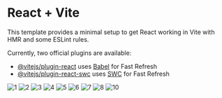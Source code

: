 # React + Vite

This template provides a minimal setup to get React working in Vite with HMR and some ESLint rules.

Currently, two official plugins are available:

- [@vitejs/plugin-react](https://github.com/vitejs/vite-plugin-react/blob/main/packages/plugin-react/README.md) uses [Babel](https://babeljs.io/) for Fast Refresh
- [@vitejs/plugin-react-swc](https://github.com/vitejs/vite-plugin-react-swc) uses [SWC](https://swc.rs/) for Fast Refresh

![1](https://github.com/user-attachments/assets/390655d0-e2ea-4093-80e3-f4cf8a94af4d)
![2](https://github.com/user-attachments/assets/1bc90088-5de6-4ea6-9c3a-21824ab335ef)
![3](https://github.com/user-attachments/assets/9421339b-02f7-454f-95c7-459cc3e461e1)
![4](https://github.com/user-attachments/assets/d527cbfc-ca21-479b-9941-f30aab442eb8)
![5](https://github.com/user-attachments/assets/20400da7-ae4a-42ae-846e-f00ef2c75e34)
![6](https://github.com/user-attachments/assets/e1a18e28-619e-4e90-b339-e7181f923725)
![7](https://github.com/user-attachments/assets/b715a0f8-a320-415e-9c76-2ef0c6f4ec60)
![8](https://github.com/user-attachments/assets/6175d24f-3329-4dec-968d-0fdf01179bef)
![10](https://github.com/user-attachments/assets/660e584c-2784-4b05-b508-3d05b4a0ab8e)

